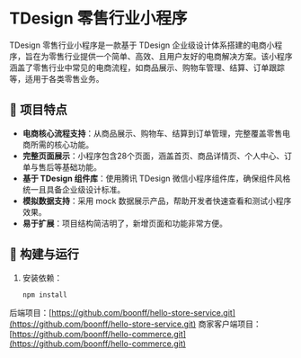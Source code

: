 # TDesign 零售行业小程序

TDesign 零售行业小程序是一款基于 TDesign 企业级设计体系搭建的电商小程序，旨在为零售行业提供一个简单、高效、且用户友好的电商解决方案。该小程序涵盖了零售行业中常见的电商流程，如商品展示、购物车管理、结算、订单跟踪等，适用于各类零售业务。
## :pushpin: 项目特点

- **电商核心流程支持**：从商品展示、购物车、结算到订单管理，完整覆盖零售电商所需的核心功能。
- **完整页面展示**：小程序包含28个页面，涵盖首页、商品详情页、个人中心、订单与售后等基础功能。
- **基于 TDesign 组件库**：使用腾讯 TDesign 微信小程序组件库，确保组件风格统一且具备企业级设计标准。
- **模拟数据支持**：采用 mock 数据展示产品，帮助开发者快速查看和测试小程序效果。
- **易于扩展**：项目结构简洁明了，新增页面和功能非常方便。

## :hammer: 构建与运行

1. 安装依赖：
   ```bash
   npm install

后端项目：[https://github.com/boonff/hello-store-service.git](https://github.com/boonff/hello-store-service.git)
商家客户端项目：[https://github.com/boonff/hello-commerce.git](https://github.com/boonff/hello-commerce.git)
